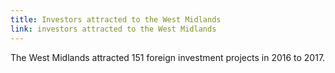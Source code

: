 ```yaml
---
title: Investors attracted to the West Midlands
link: investors attracted to the West Midlands
---
```

The West Midlands attracted 151 foreign investment projects in 2016 to 2017.